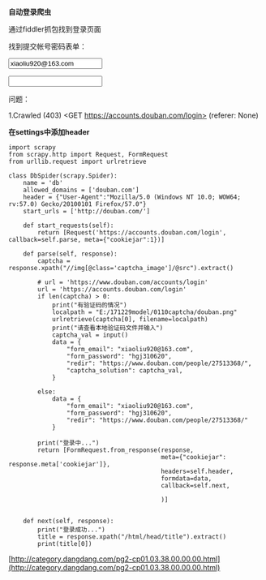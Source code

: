 **自动登录爬虫**

通过fiddler抓包找到登录页面

找到提交帐号密码表单：

<input id="email" name="form_email" type="text" class="basic-input"
           maxlength="60" value="xiaoliu920@163.com" tabindex="1"/>

<input id="password" name="form_password" type="password" class="basic-input" maxlength="20" tabindex="2"/>


问题：

1.Crawled (403) <GET https://accounts.douban.com/login> (referer: None)

**在settings中添加header**

    import scrapy
    from scrapy.http import Request, FormRequest
    from urllib.request import urlretrieve
    
    class DbSpider(scrapy.Spider):
        name = 'db'
        allowed_domains = ['douban.com']
        header = {"User-Agent":"Mozilla/5.0 (Windows NT 10.0; WOW64; rv:57.0) Gecko/20100101 Firefox/57.0"}
        start_urls = ['http://douban.com/']
    
        def start_requests(self):
            return [Request('https://accounts.douban.com/login', callback=self.parse, meta={"cookiejar":1})]
    
        def parse(self, response):
            captcha = response.xpath("//img[@class='captcha_image']/@src").extract()
    
            # url = 'https://www.douban.com/accounts/login'
            url = 'https://accounts.douban.com/login'
            if len(captcha) > 0:
                print("有验证码的情况")
                localpath = "E:/171229model/0110captcha/douban.png"
                urlretrieve(captcha[0], filename=localpath)
                print("请查看本地验证码文件并输入")
                captcha_val = input()
                data = {
                    "form_email": "xiaoliu920@163.com",
                    "form_password": "hgj310620",
                    "redir": "https://www.douban.com/people/27513368/",
                    "captcha_solution": captcha_val,
                }
    
            else:
                data = {
                    "form_email": "xiaoliu920@163.com",
                    "form_password": "hgj310620",
                    "redir": "https://www.douban.com/people/27513368/"
                }
    
            print("登录中...")
            return [FormRequest.from_response(response,
                                              meta={"cookiejar": response.meta['cookiejar']},
                                              headers=self.header,
                                              formdata=data,
                                              callback=self.next,
    
                                              )]
    
    
        def next(self, response):
            print("登录成功...")
            title = response.xpath("/html/head/title").extract()
            print(title[0])
            
 
 
 [http://category.dangdang.com/pg2-cp01.03.38.00.00.00.html](http://category.dangdang.com/pg2-cp01.03.38.00.00.00.html)
 
 